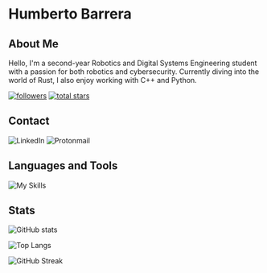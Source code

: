 # Humberto Barrera 

## About Me
Hello, I'm a second-year Robotics and Digital Systems Engineering student with a passion for both robotics and cybersecurity. Currently diving into the world of Rust, I also enjoy working with C++ and Python.

   <p align="left">
      <a href="https://github.com/humbertobm2?tab=followers">
         <img alt="followers" title="Follow me on Github" src="https://custom-icon-badges.demolab.com/github/followers/humbertobm2?color=236ad3&labelColor=1155ba&style=for-the-badge&logo=person-add&label=Follow&logoColor=white"/></a>
      <a href="https://github.com/humbertobm2?tab=repositories&sort=stargazers">
         <img alt="total stars" title="Total stars on GitHub" src="https://custom-icon-badges.demolab.com/github/stars/humbertobm2?color=55960c&style=for-the-badge&labelColor=488207&logo=star"/></a>
   </p>

## Contact
![LinkedIn](https://img.shields.io/badge/linkedin-%230077B5.svg?style=for-the-badge&logo=linkedin&logoColor=white)
![Protonmail](https://img.shields.io/badge/ProtonMail-8B89CC?style=for-the-badge&logo=protonmail&logoColor=white)

## Languages and Tools
![My Skills](https://skillicons.dev/icons?i=neovim,vscode,matlab,r,latex,mysql,nodejs,md,linux,bash,powershell,raspberrypi,python,c,cpp,arduino,js,css,html,git,rust,postman)


## Stats
![GitHub stats](https://github-readme-stats.vercel.app/api?username=humbertobm2&show_icons=true&theme=aura&card_width=495)

![Top Langs](https://github-readme-stats.vercel.app/api/top-langs/?username=humbertobm2&card_width=495&layout=compact&theme=aura&langs_count=9)

![GitHub Streak](http://github-readme-streak-stats.herokuapp.com?user=humbertobm2&theme=aura)


